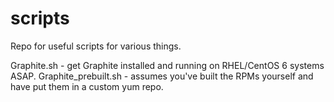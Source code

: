 # scripts

Repo for useful scripts for various things.

Graphite.sh - get Graphite installed and running on RHEL/CentOS 6 systems ASAP.
Graphite_prebuilt.sh - assumes you've built the RPMs yourself and have put them in a custom yum repo.
